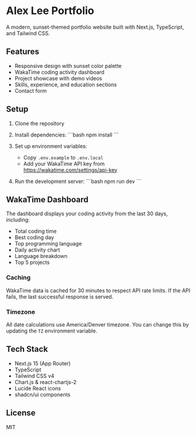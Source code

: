 # Alex Lee Portfolio

A modern, sunset-themed portfolio website built with Next.js, TypeScript, and Tailwind CSS.

## Features

- Responsive design with sunset color palette
- WakaTime coding activity dashboard
- Project showcase with demo videos
- Skills, experience, and education sections
- Contact form

## Setup

1. Clone the repository
2. Install dependencies:
   \`\`\`bash
   npm install
   \`\`\`

3. Set up environment variables:
   - Copy `.env.example` to `.env.local`
   - Add your WakaTime API key from https://wakatime.com/settings/api-key

4. Run the development server:
   \`\`\`bash
   npm run dev
   \`\`\`

## WakaTime Dashboard

The dashboard displays your coding activity from the last 30 days, including:
- Total coding time
- Best coding day
- Top programming language
- Daily activity chart
- Language breakdown
- Top 5 projects

### Caching

WakaTime data is cached for 30 minutes to respect API rate limits. If the API fails, the last successful response is served.

### Timezone

All date calculations use America/Denver timezone. You can change this by updating the `TZ` environment variable.

## Tech Stack

- Next.js 15 (App Router)
- TypeScript
- Tailwind CSS v4
- Chart.js & react-chartjs-2
- Lucide React icons
- shadcn/ui components

## License

MIT
